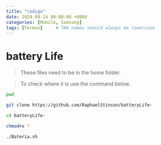 ```yaml
---
title: "codigo"
date: 2024-09-14 00:00:00 +0800
categories: [Mobile, Samsung]
tags: [Termux]     # TAG names should always be lowercase
---
```


# battery Life

> These files need to be in the home folder.

> To check where it is use the command below.

```bash
pwd
```

```bash
git clone https://github.com/RaphaelStinson/batteryLife-
```

```bash
cd batteryLife-
```

```bash
chmod+x *
```

```bash
./Bateria.sh
```
